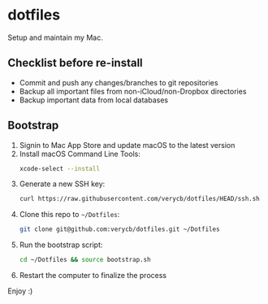 # dotfiles

Setup and maintain my Mac.

## Checklist before re-install

* Commit and push any changes/branches to git repositories
* Backup all important files from non-iCloud/non-Dropbox directories
* Backup important data from local databases

## Bootstrap
1. Signin to Mac App Store and update macOS to the latest version
2. Install macOS Command Line Tools:
    ```zsh
    xcode-select --install
    ```
3. Generate a new SSH key:
    ```zsh
    curl https://raw.githubusercontent.com/verycb/dotfiles/HEAD/ssh.sh | sh -s "<email-address-1>" "<email-address-2>"
    ```
4. Clone this repo to `~/Dotfiles`:
    ```zsh
    git clone git@github.com:verycb/dotfiles.git ~/Dotfiles
    ```
5. Run the bootstrap script:
    ```zsh
    cd ~/Dotfiles && source bootstrap.sh
    ```
6. Restart the computer to finalize the process

Enjoy :)
